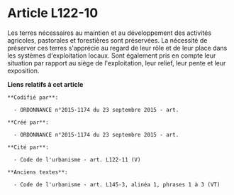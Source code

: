 # Article L122-10

Les terres nécessaires au maintien et au développement des activités agricoles, pastorales et forestières sont préservées. La
nécessité de préserver ces terres s'apprécie au regard de leur rôle et de leur place dans les systèmes d'exploitation locaux.
Sont également pris en compte leur situation par rapport au siège de l'exploitation, leur relief, leur pente et leur
exposition.

**Liens relatifs à cet article**

	**Codifié par**:

	  - ORDONNANCE n°2015-1174 du 23 septembre 2015 - art.

	**Créé par**:

	  - ORDONNANCE n°2015-1174 du 23 septembre 2015 - art.

	**Cité par**:

	  - Code de l'urbanisme - art. L122-11 (V)

	**Anciens textes**:

	  - Code de l'urbanisme - art. L145-3, alinéa 1, phrases 1 à 3 (VT)
